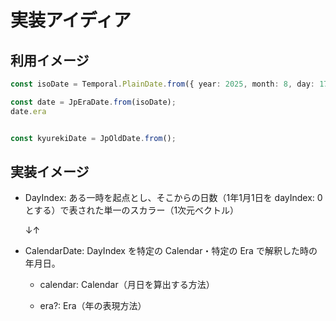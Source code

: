 # 実装アイディア

## 利用イメージ

```ts
const isoDate = Temporal.PlainDate.from({ year: 2025, month: 8, day: 17 });

const date = JpEraDate.from(isoDate);
date.era


const kyurekiDate = JpOldDate.from();


```

## 実装イメージ

- DayIndex: ある一時を起点とし、そこからの日数（1年1月1日を dayIndex: 0 とする）で表された単一のスカラー（1次元ベクトル）

  ↓↑

- CalendarDate: DayIndex を特定の Calendar・特定の Era で解釈した時の年月日。

  - calendar: Calendar（月日を算出する方法）

  - era?: Era（年の表現方法）
